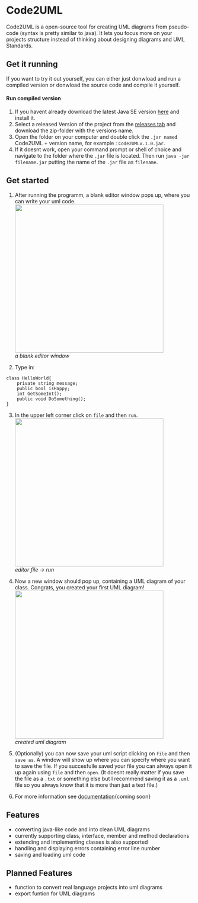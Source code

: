 # Code2UML
Code2UML is a open-source tool for creating UML diagrams from pseudo-code (syntax is pretty similar to java).
It lets you focus more on your projects structure instead of thinking about designing diagrams and UML Standards. 


## Get it running
If you want to try it out yourself, you can either just donwload and run a compiled version or donwload the source code and compile it yourself.

#### Run compiled version
  1. If you havent already download the latest Java SE version [here](https://www.oracle.com/java/technologies/javase-downloads.html) and install it.
  2. Select a released Version of the project from the [releases tab](https://github.com/DarkReaperDev/Code2UML/releases) and download the zip-folder with the versions name. 
  3. Open the folder on your computer and double click the `.jar named` Code2UML + version name, for example : `Code2UMLv.1.0.jar`.
  4. If it doesnt work, open your command prompt or shell of choice and navigate to the folder where the `.jar` file is located. Then run `java -jar filename.jar` putting the name of the `.jar` file as `filename`.  
  
## Get started
  1. After running the programm, a blank editor window pops up, where you can write your uml code. <br>
  <img src="https://imgur.com/Mubn477.png" alt="" width="400"/>\
  _a blank editor window_
  
  2. Type in:
  ```
  class HelloWorld{
      private string message;
      public bool isHappy;
      int GetSomeInt();
      public void DoSomething();
  }
```  
  3. In the upper left corner click on `file` and then `run`. <br>
  <img src="https://imgur.com/xHcnAtq.png" alt="" width="400"/>\
  _editor file -> run_
  
  4. Now a new window should pop up, containing a UML diagram of your class. Congrats, you created your first UML diagram!<br>
  <img src="https://imgur.com/jOazwnc.png" alt="" width="400"/>\
  _created uml diagram_
  
  5. (Optionally) you can now save your uml script clicking on `file` and then `save as`. A window will show up where you can specify where you want to save the file. If you succesfulle saved your file you can always open it up again using `file` and then `open`. (It doesnt really matter if you save the file as a `.txt` or something else but I recommend saving it as a `.uml` file so you always know that it is more than just a text file.)
  
  6. For more information see [documentation](https://github.com/DarkReaperDev/Code2UML/tree/master){coming soon}
  
## Features

* converting java-like code and into clean UML diagrams
* currently supporting class, interface, member and method declarations
* extending and implementing classes is also supported
* handling and displaying errors containing error line number
* saving and loading uml code

## Planned Features

* function to convert real language projects into uml diagrams
* export funtion for UML diagrams
